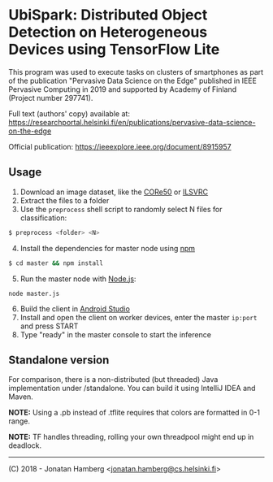 # UbiSpark: Distributed Object Detection on Heterogeneous Devices using TensorFlow Lite

This program was used to execute tasks on clusters of smartphones as part of the publication "Pervasive Data Science on the Edge" published in IEEE Pervasive Computing in 2019 and supported by Academy of Finland (Project number 297741).

Full text (authors' copy) available at: https://researchportal.helsinki.fi/en/publications/pervasive-data-science-on-the-edge 

Official publication: https://ieeexplore.ieee.org/document/8915957

## Usage

1) Download an image dataset, like the [CORe50](https://vlomonaco.github.io/core50/index.html) or [ILSVRC](http://image-net.org/challenges/LSVRC/)
2) Extract the files to a folder
3) Use the `preprocess` shell script to randomly select N files for classification:
```bash
$ preprocess <folder> <N>
```
4) Install the dependencies for master node using [npm](https://www.npmjs.com/)
```bash
$ cd master && npm install
```
5) Run the master node with [Node.js](https://nodejs.org):
```
node master.js
```

6) Build the client in [Android Studio](https://developer.android.com/studio/) 
7) Install and open the client on worker devices, enter the master `ip:port` and press START
8) Type "ready" in the master console to start the inference

## Standalone version

For comparison, there is a non-distributed (but threaded) Java implementation under /standalone.
You can build it using IntelliJ IDEA and Maven.

**NOTE:** Using a .pb instead of .tflite requires that colors are formatted in 0-1 range.

**NOTE:** TF handles threading, rolling your own threadpool might end up in deadlock. 

___

(C) 2018 - Jonatan Hamberg &lt;jonatan.hamberg@cs.helsinki.fi&gt;
